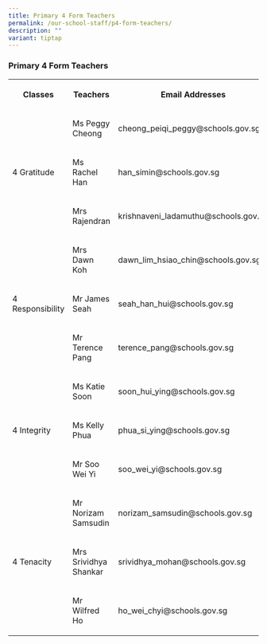 ```yaml
---
title: Primary 4 Form Teachers
permalink: /our-school-staff/p4-form-teachers/
description: ""
variant: tiptap
---
```

<h3>Primary 4 Form Teachers</h3>
<table style="minWidth: 75px">
<colgroup>
<col>
<col>
<col>
</colgroup>
<tbody>
<tr>
<th rowspan="1" colspan="1">
<p>Classes</p>
</th>
<th rowspan="1" colspan="1">
<p>Teachers</p>
</th>
<th rowspan="1" colspan="1">
<p>Email Addresses</p>
</th>
</tr>
<tr>
<td rowspan="3" colspan="1">
<p>4 Gratitude</p>
</td>
<td rowspan="1" colspan="1">
<p>Ms Peggy Cheong</p>
</td>
<td rowspan="1" colspan="1">
<p>cheong_peiqi_peggy@schools.gov.sg</p>
</td>
</tr>
<tr>
<td rowspan="1" colspan="1">
<p>Ms Rachel Han</p>
</td>
<td rowspan="1" colspan="1">
<p>han_simin@schools.gov.sg</p>
</td>
</tr>
<tr>
<td rowspan="1" colspan="1">
<p>Mrs Rajendran</p>
</td>
<td rowspan="1" colspan="1">
<p>krishnaveni_ladamuthu@schools.gov.sg</p>
</td>
</tr>
<tr>
<td rowspan="3" colspan="1">
<p>4 Responsibility</p>
</td>
<td rowspan="1" colspan="1">
<p>Mrs Dawn Koh</p>
</td>
<td rowspan="1" colspan="1">
<p>dawn_lim_hsiao_chin@schools.gov.sg</p>
</td>
</tr>
<tr>
<td rowspan="1" colspan="1">
<p>Mr James Seah</p>
</td>
<td rowspan="1" colspan="1">
<p>seah_han_hui@schools.gov.sg</p>
</td>
</tr>
<tr>
<td rowspan="1" colspan="1">
<p>Mr Terence Pang</p>
</td>
<td rowspan="1" colspan="1">
<p>terence_pang@schools.gov.sg</p>
</td>
</tr>
<tr>
<td rowspan="3" colspan="1">
<p>4 Integrity</p>
</td>
<td rowspan="1" colspan="1">
<p>Ms Katie Soon</p>
</td>
<td rowspan="1" colspan="1">
<p>soon_hui_ying@schools.gov.sg</p>
</td>
</tr>
<tr>
<td rowspan="1" colspan="1">
<p>Ms Kelly Phua</p>
</td>
<td rowspan="1" colspan="1">
<p>phua_si_ying@schools.gov.sg</p>
</td>
</tr>
<tr>
<td rowspan="1" colspan="1">
<p>Mr Soo Wei Yi</p>
</td>
<td rowspan="1" colspan="1">
<p>soo_wei_yi@schools.gov.sg</p>
</td>
</tr>
<tr>
<td rowspan="3" colspan="1">
<p>4 Tenacity</p>
</td>
<td rowspan="1" colspan="1">
<p>Mr Norizam Samsudin</p>
</td>
<td rowspan="1" colspan="1">
<p>norizam_samsudin@schools.gov.sg</p>
</td>
</tr>
<tr>
<td rowspan="1" colspan="1">
<p>Mrs Srividhya Shankar</p>
</td>
<td rowspan="1" colspan="1">
<p>srividhya_mohan@schools.gov.sg</p>
</td>
</tr>
<tr>
<td rowspan="1" colspan="1">
<p>Mr Wilfred Ho</p>
</td>
<td rowspan="1" colspan="1">
<p>ho_wei_chyi@schools.gov.sg</p>
</td>
</tr>
</tbody>
</table>
<p></p>